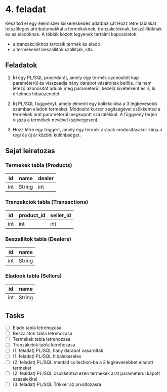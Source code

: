 # 4. feladat

Készítsd el egy élelmiszer kiskereskedés adatbázisát
Hozz létre táblákat tetszőleges attribútumokkal a termékeknek, tranzakcióknak, beszállítóknak és az eladóknak.
A táblák között legyenek tartalmi kapcsolatok:
-  a tranzakciókhoz tartozik termék és eladó
- a termékeket beszállítók szállítják, stb.

## Feladatok

1. Íri egy PL/SQL procedúrát, amely egy termék azonosítót kap paraméterül és visszaadja hány darabot vásároltak belőle. Ha nem létező azonosítót adunk meg paraméterül, kezeld kivételként és írj ki értelmes hibaüzenetet.

2. Írj PL/SQL függvényt, amely elmenti egy kollekcióba a 3 legkevesebb számban eladott terméket. Módosító kurzor segítségével csökkentsd a termékek árát paraméterül megkapott százalékkal. A függvény térjen vissza a termékek nevével (szövegesen).

3. Hozz létre egy triggert, amely egy termék árának módosításakor kiírja a régi és új ár közötti különbséget.

## Sajat leiratozas

### Termekek tabla (Products)

| id | name | dealer |
|----|------|--------|
|int|String|int|

### Tranzakciok tabla (Transactions)

| id | product_id | seller_id |
|----|------|--------|
|int|int|int|

### Beszallitok tabla (Dealers)

| id | name |
|----|------|
|int|String|

### Eladook tabla (Sellers)

| id | name |
|----|------|
|int|String|

## Tasks

- [ ] Elado tabla letrehozasa
- [ ] Beszallitok tabla letrehozasa
- [ ] Termekek tabla letrehozasa
- [ ] Tranzakciok tabla letrehozasa
- [ ] (1. feladat) PL/SQL hany darabot vasaroltak
- [ ] (1. feladat) PL/SQL hibalekezeles
- [ ] (2. feladat) PL/SQL mentsd collection-ba a 3 legkevesebbet eladott termeket
- [ ] (2. fealdat) PL/SQL csokkentsd ezen termekek arat parameterul kapott szazalekkal
- [ ] (3. feladat) PL/SQL Trikker az arvaltozasra 